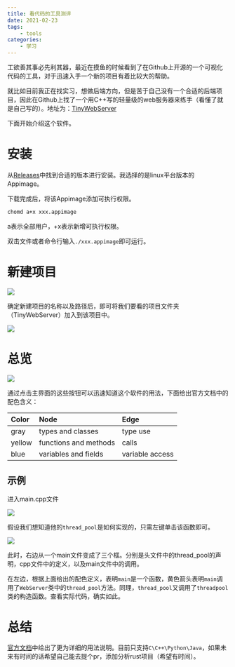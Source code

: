 ```yaml
---
title: 看代码的工具测评
date: 2021-02-23 
tags: 
    - tools
categories: 
    - 学习
---
```


工欲善其事必先利其器，最近在摸鱼的时候看到了在Github上开源的一个可视化代码的工具，对于迅速入手一个新的项目有着比较大的帮助。

<!--more-->

就比如目前我正在找实习，想做后端方向，但是苦于自己没有一个合适的后端项目，因此在Github上找了一个用C++写的轻量级的web服务器来练手（看懂了就是自己写的）。地址为：[TinyWebServer](https://github.com/qinguoyi/TinyWebServer)

下面开始介绍这个软件。

# 安装

从[Releases](https://github.com/CoatiSoftware/Sourcetrail/releases/tag/2020.4.35)中找到合适的版本进行安装。我选择的是linux平台版本的Appimage。

下载完成后，将该Appimage添加可执行权限。

```sh
chomd a+x xxx.appimage
```

a表示全部用户，+x表示新增可执行权限。

双击文件或者命令行输入`./xxx.appimage`即可运行。

# 新建项目

![](http://lincyaw.xyz/images/new.png)

确定新建项目的名称以及路径后，即可将我们要看的项目文件夹（TinyWebServer）加入到该项目中。

![](http://lincyaw.xyz/images/add.png)

# 总览

![](http://lincyaw.xyz/images/overview.png)

通过点击主界面的这些按钮可以迅速知道这个软件的用法，下面给出官方文档中的配色含义：

| Color  | Node                  | Edge            |
| :----- | :-------------------- | :-------------- |
| gray   | types and classes     | type use        |
| yellow | functions and methods | calls           |
| blue   | variables and fields  | variable access |

## 示例

进入main.cpp文件

![](http://lincyaw.xyz/images/maincpp.png)

假设我们想知道他的`thread_pool`是如何实现的，只需左键单击该函数即可。

![](http://lincyaw.xyz/images/click_threadpool.png)

此时，右边从一个main文件变成了三个框。分别是头文件中的thread_pool的声明，cpp文件中的定义，以及main文件中的调用。

在左边，根据上面给出的配色定义，表明`main`是一个函数，黄色箭头表明`main`调用了`WebServer`类中的`thread_pool`方法。同理，`thread_pool`又调用了`threadpool`类的构造函数。查看实际代码，确实如此。

# 总结

[官方文档](https://www.sourcetrail.com/documentation/#GettingStarted)中给出了更为详细的用法说明。目前只支持`C\C++\Python\Java`，如果未来有时间的话希望自己能去提个pr，添加分析rust项目（希望有时间）。